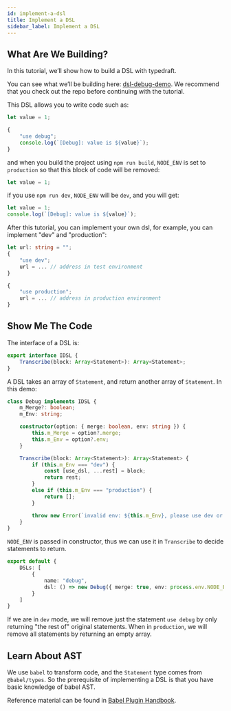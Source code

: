 ```yaml
---
id: implement-a-dsl
title: Implement a DSL
sidebar_label: Implement a DSL
---
```


## What Are We Building?

In this tutorial, we’ll show how to build a DSL with typedraft.

You can see what we’ll be building here: [dsl-debug-demo](https://github.com/mistlog/dsl-debug-demo). We recommend that you check out the repo before continuing with the tutorial.

This DSL allows you to write code such as: 

```ts title="src/demo.tsx"
let value = 1;

{
    "use debug";
    console.log(`[Debug]: value is ${value}`);
} 
```

and when you build the project using `npm run build`, `NODE_ENV` is set to `production` so that this block of code will be removed:

```ts title="src/demo.ts"
let value = 1;
```

if you use `npm run dev`, `NODE_ENV` will be `dev`, and you will get:

```ts title="src/demo.ts"
let value = 1;
console.log(`[Debug]: value is ${value}`);
```

After this tutorial, you can implement your own dsl, for example, you can implement "dev" and "production":

```ts title="src/demo.tsx"
let url: string = "";
{
    "use dev";
    url = ... // address in test environment 
}

{
    "use production";
    url = ... // address in production environment
}
```

## Show Me The Code

The interface of a DSL is: 

```ts
export interface IDSL {
    Transcribe(block: Array<Statement>): Array<Statement>;
}
```

A DSL takes an array of `Statement`, and return another array of `Statement`. In this demo:

```ts title="typedraft.config.ts" {10-20}
class Debug implements IDSL {
    m_Merge?: boolean;
    m_Env: string;

    constructor(option: { merge: boolean, env: string }) {
        this.m_Merge = option?.merge;
        this.m_Env = option?.env;
    }

    Transcribe(block: Array<Statement>): Array<Statement> {
        if (this.m_Env === "dev") {
            const [use_dsl, ...rest] = block;
            return rest;
        }
        else if (this.m_Env === "production") {
            return [];
        }

        throw new Error(`invalid env: ${this.m_Env}, please use dev or production`);
    }
}
```

`NODE_ENV` is passed in constructor, thus we can use it in `Transcribe` to decide statements to return.

```ts  title="typedraft.config.ts" {5}
export default {
    DSLs: [
        {
            name: "debug",
            dsl: () => new Debug({ merge: true, env: process.env.NODE_ENV || "dev" })
        }
    ]
}
```

If we are in `dev` mode, we will remove just the statement `use debug` by only returning "the rest of" original statements. When in `production`, we will remove all statements by returning an empty array.

## Learn About AST

We use `babel` to transform code, and the `Statement` type comes from `@babel/types`. So the prerequisite of implementing a DSL is that you have basic knowledge of babel AST. 

Reference material can be found in [Babel Plugin Handbook](https://github.com/jamiebuilds/babel-handbook/blob/master/translations/en/plugin-handbook.md).